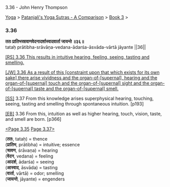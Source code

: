 3.36 - John Henry Thompson 

[Yoga](../../../yoga.html)‎ > ‎[Patanjali's Yoga Sutras - A Comparison](../../patanjani.html)‎ > ‎[Book 3](../book-3.html)‎ > ‎

### 3.36

**ततः प्रातिभस्रावाणवेदनादर्शास्वादवार्ता जायन्ते ॥३६॥**  
tataḥ prātibha-srāvāṇa-vedana-ādarśa-āsvāda-vārtā jāyante ||36||  
  
  
[\[RS\] 3.36 This results in intuitive hearing, feeling, seeing, tasting and smelling.](http://www.ashtangayoga.info/philosophy/yoga-sutra-patanjali/chapter-3/item/tatah-pratibha-sravana-vedana-adarsha-asvada/)  
  
[\[JW\] 3.36 As a result of this \[constraint upon that which exists for its own sake\] there arise vividness and the organ-of-\[supernal\], hearing and the organ-of-\[supernal\] touch and the organ-of-\[supernal\] sight and the organ-of-\[supernal\] taste and the organ-of-\[supernal\] smell.](http://books.google.com/books?id=YzFImjtOxUwC&pg=PA265&ci=66%2C159%2C765%2C143&source=bookclip)  
  
[\[SS\]](http://www.amazon.com/Yoga-Sutras-Patanjali-Commentary-Satchidananda/dp/0932040381) 3.37 From this knowledge arises superphysical hearing, touching, seeing, tasting and smelling through spontaneous intuition. \[p193\]  
  
[\[EB\]](http://www.amazon.com/Yoga-Sutras-Patanjali-Translation-Commentary/dp/0865477361/ref=sr_1_1?ie=UTF8&s=books&qid=1250508322&sr=1-1) 3.36 From this, intuition as well as higher hearing, touch, vision, taste, and smell are born. \[p366\]  
  
  
[<Page 3.35](335.html)  [Page 3.37>](337.html)  

(**ततः**, tataḥ) = thence  
(**प्रातिभ**, prātibha) = intuitive; essence  
(**श्रावण**, śrāvaṇa) = hearing  
(**वेदन**, vedana) = feeling  
(**आदर्श**, ādarśa) = seeing  
(**आस्वाद**, āsvāda) = tasting  
(**वार्ता**, vārtā) = odor; smelling  
(**जायन्ते**, jāyante) = engenders

